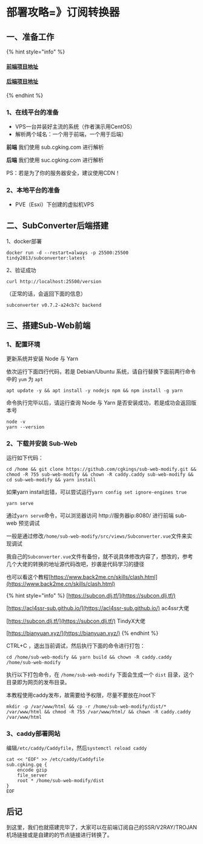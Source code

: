 # 部署攻略=》订阅转换器

## 一、准备工作

{% hint style="info" %}
#### [前端项目地址](https://github.com/CareyWang/sub-web)

#### [后端项目地址](https://github.com/tindy2013/subconverter)
{% endhint %}

### 1、在线平台的准备

* VPS一台并装好主流的系统（作者演示用CentOS）
* 解析两个域名：一个用于前端，一个用于后端）

&#x20;       **前端** 我们使用 sub.cgking.com 进行解析

&#x20;       **后端** 我们使用 suc.cgking.com 进行解析

PS：若是为了你的服务器安全，建议使用CDN！

### 2、本地平台的准备

* PVE（Esxi）下创建的虚拟机VPS

## 二、SubConverter后端搭建

1、docker部署

```
docker run -d --restart=always -p 25500:25500 tindy2013/subconverter:latest
```

2、验证成功

```
curl http://localhost:25500/version
```

&#x20;（正常的话，会返回下面的信息）

`subconverter v0.7.2-a24cb7c backend`

## 三、搭建Sub-Web前端

### 1、配置环境

更新系统并安装 Node 与 Yarn

依次运行下面四行代码，若是 Debian/Ubuntu 系统，请自行替换下面前两行命令中的 `yum` 为 `apt`

```
apt update -y && apt install -y nodejs npm && npm install -g yarn
```

命令执行完毕以后，请运行查询 Node 与 Yarn 是否安装成功，若是成功会返回版本号

```
node -v
yarn --version
```

### 2、下载并安装 Sub-Web

运行如下代码：

```
cd /home && git clone https://github.com/cgkings/sub-web-modify.git && chmod -R 755 sub-web-modify && chown -R caddy.caddy sub-web-modify && cd sub-web-modify && yarn install
```

如果yarn install出错，可以尝试运行`yarn config set ignore-engines true`

```
yarn serve
```

通过`yarn serve`命令，可以浏览器访问 http://服务器ip:8080/ 进行前端 sub-web 预览调试

一般是通过修改`/home/sub-web-modify/src/views/Subconverter.vue`文件来实现调试

我自己的`Subconverter.vue`文件有备份，就不说具体修改内容了，想改的，参考几个大佬的转换的地址源代码改吧，抄袭是代码学习的捷径

也可以看这个教程[https://www.back2me.cn/skills/clash.html](https://www.back2me.cn/skills/clash.html)

{% hint style="info" %}
[https://subcon.dlj.tf/](https://subcon.dlj.tf/)

[https://acl4ssr-sub.github.io/](https://acl4ssr-sub.github.io/)  ac4ssr大佬

[https://subcon.dlj.tf/](https://subcon.dlj.tf/)   TindyX大佬

[https://bianyuan.xyz/](https://bianyuan.xyz/)
{% endhint %}

CTRL+C ，退出当前调试，然后执行下面的命令进行打包：

```
cd /home/sub-web-modify && yarn build && chown -R caddy.caddy /home/sub-web-modify
```

执行以下打包命令，在 `/home/sub-web-modify` 下面会生成一个 `dist` 目录，这个目录即为网页的发布目录。

本教程使用caddy发布，故需要给予权限，尽量不要放在/root下

```
mkdir -p /var/www/html && cp -r /home/sub-web-modify/dist/* /var/www/html && chmod -R 755 /var/www/html/ && chown -R caddy.caddy /var/www/html
```

### 3、caddy部署网站

编辑`/etc/caddy/Caddyfile`，然后`systemctl reload caddy`

```
cat << "EOF" >> /etc/caddy/Caddyfile
sub.cgking.gq {
	encode gzip
	file_server
	root * /home/sub-web-modify/dist
}
EOF
```

## 后记

到这里，我们也就搭建完毕了，大家可以在前端订阅自己的SSR/V2RAY/TROJAN机场链接或是自建的的节点链接进行转换了。















